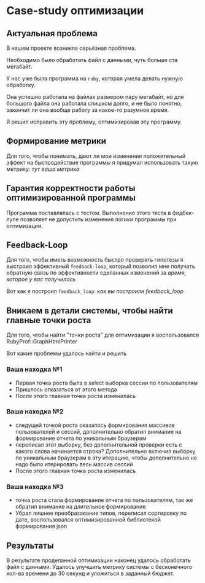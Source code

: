 # Case-study оптимизации

## Актуальная проблема
В нашем проекте возникла серьёзная проблема.

Необходимо было обработать файл с данными, чуть больше ста мегабайт.

У нас уже была программа на `ruby`, которая умела делать нужную обработку.

Она успешно работала на файлах размером пару мегабайт, но для большого файла она работала слишком долго, и не было понятно, закончит ли она вообще работу за какое-то разумное время.

Я решил исправить эту проблему, оптимизировав эту программу.

## Формирование метрики
Для того, чтобы понимать, дают ли мои изменения положительный эффект на быстродействие программы я придумал использовать такую метрику: *тут ваша метрика*

## Гарантия корректности работы оптимизированной программы
Программа поставлялась с тестом. Выполнение этого теста в фидбек-лупе позволяет не допустить изменения логики программы при оптимизации.

## Feedback-Loop
Для того, чтобы иметь возможность быстро проверять гипотезы я выстроил эффективный `feedback-loop`, который позволил мне получать обратную связь по эффективности сделанных изменений за *время, которое у вас получилось*

Вот как я построил `feedback_loop`: *как вы построили feedback_loop*

## Вникаем в детали системы, чтобы найти главные точки роста
Для того, чтобы найти "точки роста" для оптимизации я воспользовался RubyProf::GraphHtmlPrinter

Вот какие проблемы удалось найти и решить

### Ваша находка №1
- Первая точка роста была в select выборка сессии по пользователям
- Пришлось отказаться от этого метода
- После этого главная точка роста изменилась

### Ваша находка №2
- следущей точкой роста оказалось формирования массивов пользователей и сессий, дополнительно обратил внимание на формирование отчета по уникальным браузерам
- переписал этот выборку, без дополнительной проверки есть с какого слова начинается строка? Дополнительно включил выборку по уникальным браузерам в эту итерацию, чтобы дополнительно не надо было итерировать весь массив сессий
- После этого главная точка роста изменилась

### Ваша находка №3
- точка роста стала формирование отчета по пользователям, так же обратил внимание на длительное формирование
- Убрал лишнее преобразование типов, переписал сортировку по дате, воспользовался оптимизированной библиотекой формирования json


## Результаты
В результате проделанной оптимизации наконец удалось обработать файл с данными.
Удалось улучшить метрику системы с бесконечного кол-ва времени до 30 секунд и уложиться в заданный бюджет.
